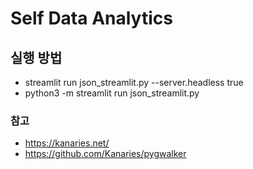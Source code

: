 
# Self Data Analytics


## 실행 방법
- streamlit run json_streamlit.py --server.headless true
- python3 -m streamlit run json_streamlit.py

### 참고
- https://kanaries.net/
- https://github.com/Kanaries/pygwalker

